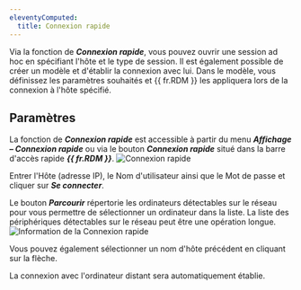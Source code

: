 ```yaml
---
eleventyComputed:
  title: Connexion rapide
---
```

Via la fonction de ***Connexion rapide***, vous pouvez ouvrir une session ad hoc en spécifiant l'hôte et le type de session. Il est également possible de créer un modèle et d'établir la connexion avec lui. Dans le modèle, vous définissez les paramètres souhaités et {{ fr.RDM }} les appliquera lors de la connexion à l'hôte spécifié.

## Paramètres

La fonction de ***Connexion rapide*** est accessible à partir du menu ***Affichage – Connexion rapide*** ou via le bouton ***Connexion rapide*** situé dans la barre d'accès rapide ***{{ fr.RDM }}***.
![Connexion rapide](https://cdnweb.devolutions.net/docs/fr/rdm/mac/clip4400.png)

Entrer l'Hôte (adresse IP), le Nom d'utilisateur ainsi que le Mot de passe et cliquer sur ***Se connecter***.

Le bouton ***Parcourir*** répertorie les ordinateurs détectables sur le réseau pour vous permettre de sélectionner un ordinateur dans la liste. La liste des périphériques détectables sur le réseau peut être une opération longue.
![Information de la Connexion rapide](https://cdnweb.devolutions.net/docs/fr/rdm/mac/clip4401.png)

Vous pouvez également sélectionner un nom d'hôte précédent en cliquant sur la flèche.

La connexion avec l'ordinateur distant sera automatiquement établie.
